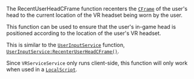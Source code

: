 The RecentUserHeadCFrame function recenters the [`CFrame`](https://create.roblox.com/docs/reference/engine/datatypes/CFrame) of the
user's head to the current location of the VR headset being worn by the
user.

This function can be used to ensure that the user's in-game head is
positioned according to the location of the user's VR headset.

This is similar to the [`UserInputService`](https://create.roblox.com/docs/reference/engine/classes/UserInputService) function,
[`UserInputService:RecenterUserHeadCFrame()`](https://create.roblox.com/docs/reference/engine/classes/UserInputService#RecenterUserHeadCFrame).

Since `VRServiceService` only runs client-side, this function will only
work when used in a [`LocalScript`](https://create.roblox.com/docs/reference/engine/classes/LocalScript).